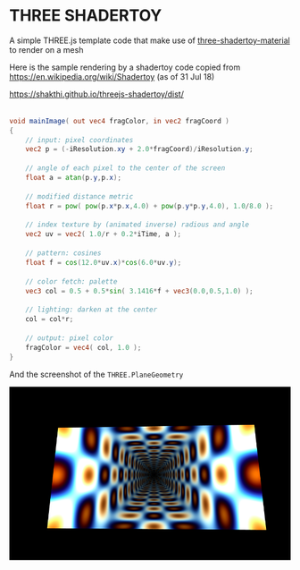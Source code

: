 # THREE SHADERTOY
A simple THREE.js template code that make use of [three-shadertoy-material](https://www.npmjs.com/package/three-shadertoy-material) to render on a mesh


Here is the sample rendering by a  shadertoy code copied from https://en.wikipedia.org/wiki/Shadertoy (as of 31 Jul 18)



https://shakthi.github.io/threejs-shadertoy/dist/

```glsl

void mainImage( out vec4 fragColor, in vec2 fragCoord )
{
    // input: pixel coordinates
    vec2 p = (-iResolution.xy + 2.0*fragCoord)/iResolution.y;

    // angle of each pixel to the center of the screen
    float a = atan(p.y,p.x);
    
    // modified distance metric
    float r = pow( pow(p.x*p.x,4.0) + pow(p.y*p.y,4.0), 1.0/8.0 );
    
    // index texture by (animated inverse) radious and angle
    vec2 uv = vec2( 1.0/r + 0.2*iTime, a );

    // pattern: cosines
    float f = cos(12.0*uv.x)*cos(6.0*uv.y);

    // color fetch: palette
    vec3 col = 0.5 + 0.5*sin( 3.1416*f + vec3(0.0,0.5,1.0) );
    
    // lighting: darken at the center    
    col = col*r;
    
    // output: pixel color
    fragColor = vec4( col, 1.0 );
}

```

And the screenshot of the `THREE.PlaneGeometry` 

![alt text](https://raw.githubusercontent.com/Shakthi/threejs-shadertoy/master/wikishader.png)
